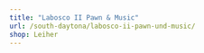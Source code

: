 ```yaml
---
title: "Labosco II Pawn & Music"
url: /south-daytona/labosco-ii-pawn-und-music/
shop: Leiher
---
```

